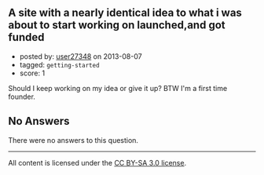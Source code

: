 ## A site with a nearly identical idea to what i was about to start working on launched,and got funded

- posted by: [user27348](https://stackexchange.com/users/-1/27348-user27348) on 2013-08-07
- tagged: `getting-started`
- score: 1

Should I keep working on my idea or give it up?
BTW I'm a first time founder.

## No Answers

There were no answers to this question.


---

All content is licensed under the [CC BY-SA 3.0 license](https://creativecommons.org/licenses/by-sa/3.0/).

